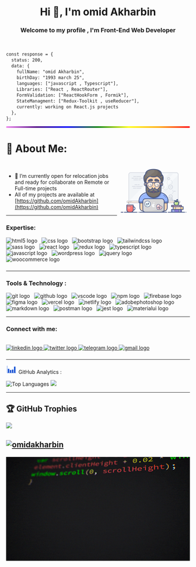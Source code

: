 <h1 align="center">Hi 👋, I'm omid Akharbin</h1>

<h3 align="center">Welcome to my profile , I'm Front-End Web Developer</h3><br>

```
const response = {
  status: 200,
  data: {
    fullName: "omid Akharbin",
    birthDay: "1993 march 25",
    languages: ["javascript , Typescript"],
    Libraries: ["React , ReactRouter"],
    FormValidation: ["ReactHookForm , Formik"],
    StateManagment: ["Redux-Toolkit , useReducer"],
    currently: working on React.js projects
  },
};
```

<div style="height: 4px; background: linear-gradient(to right, violet, indigo, blue, green, yellow, orange, red); border-radius: 2px;"></div>


# 💫 About Me:
<img width="200"   align="right"  padding-bottom="50px" margin-bottom="50px"  src="https://raw.githubusercontent.com/omidAkharbin/omidAkharbin/refs/heads/main/bestomweb.gif"><br>

 - 📌 I’m currently open for relocation jobs and ready for collaborate on Remote or Full-time projects  
 - All of my projects are available at [https://github.com/omidAkharbin](https://github.com/omidAkharbin)



---
### Expertise:

<div align="left">
  <img src="https://skillicons.dev/icons?i=html" height="41" alt="html5 logo"  />
  <img width="4" />
  <img src="https://skillicons.dev/icons?i=css" height="41" alt="css logo"  />
  <img width="4" />
  <img src="https://skillicons.dev/icons?i=bootstrap" height="41" alt="bootstrap logo"  />
  <img width="4" />
  <img src="https://skillicons.dev/icons?i=tailwind" height="41" alt="tailwindcss logo"  />
  <img width="4" />
  <img src="https://skillicons.dev/icons?i=sass" height="41" alt="sass logo"  />
  <img width="4" />
  <img src="https://skillicons.dev/icons?i=react" height="41" alt="react logo"  />
  <img width="4" />
  <img src="https://skillicons.dev/icons?i=redux" height="41" alt="redux logo"  />
  <img width="4" />
  <img src="https://cdn.jsdelivr.net/gh/devicons/devicon/icons/typescript/typescript-original.svg" height="41" alt="typescript logo"  />
  <img width="4" />
  <img src="https://cdn.jsdelivr.net/gh/devicons/devicon/icons/javascript/javascript-original.svg" height="41" alt="javascript logo"  />
  <img width="4" />
  <img src="https://cdn.jsdelivr.net/gh/devicons/devicon/icons/wordpress/wordpress-plain.svg" height="41" alt="wordpress logo"  />
  <img width="4" />
  <img src="https://cdn.jsdelivr.net/gh/devicons/devicon/icons/jquery/jquery-plain-wordmark.svg" height="41" alt="jquery logo"  />
  <img width="4" />
  <img src="https://cdn.jsdelivr.net/gh/devicons/devicon/icons/woocommerce/woocommerce-plain-wordmark.svg" height="41" alt="woocommerce logo"  />
</div>

###
---
 
### Tools & Technology :

<div align="left">
  <img src="https://skillicons.dev/icons?i=git" height="41" alt="git logo"  />
  <img width="4" />
  <img src="https://skillicons.dev/icons?i=github" height="41" alt="github logo"  />
  <img width="4" />
  <img src="https://cdn.jsdelivr.net/gh/devicons/devicon/icons/vscode/vscode-original-wordmark.svg" height="41" alt="vscode logo"  />
  <img width="4" />
  <img src="https://cdn.jsdelivr.net/gh/devicons/devicon/icons/npm/npm-original-wordmark.svg" height="41" alt="npm logo"  />
  <img width="4" />
  <img src="https://skillicons.dev/icons?i=firebase" height="41" alt="firebase logo"  />
  <img width="4" />
  <img src="https://skillicons.dev/icons?i=figma" height="41" alt="figma logo"  />
  <img width="4" />
  <img src="https://skillicons.dev/icons?i=vercel" height="41" alt="vercel logo"  />
  <img width="4" />
  <img src="https://skillicons.dev/icons?i=netlify" height="41" alt="netlify logo"  />
  <img width="4" />
  <img src="https://skillicons.dev/icons?i=ps" height="41" alt="adobephotoshop logo"  />
  <img width="4" />
  <img src="https://skillicons.dev/icons?i=md" height="41" alt="markdown logo"  />
  <img width="4" />
  <img src="https://skillicons.dev/icons?i=postman" height="41" alt="postman logo"  />
  <img width="4" />
  <img src="https://cdn.simpleicons.org/jest/C21325" height="41" alt="jest logo"  />
  <img width="4" />
  <img src="https://cdn.jsdelivr.net/gh/devicons/devicon/icons/materialui/materialui-original.svg" height="41" alt="materialui logo"  />
</div>

---
 
### Connect with me:


<br clear="both">

<div align="left">
  <a href="https://www.linkedin.com/in/omid-akharbin/" target="_blank">
    <img src="https://img.shields.io/static/v1?message=LinkedIn&logo=linkedin&label=&color=0077B5&logoColor=white&labelColor=&style=for-the-badge" height="30" alt="linkedin logo"  />
  </a>
  <a href="https://x.com/omidevcode" target="_blank">
    <img src="https://img.shields.io/static/v1?message=X&logo=twitter&label=&color=000000&logoColor=white&labelColor=&style=for-the-badge" height="30" alt="twitter logo"  />
  </a>
  <a href="@bestomweb" target="_blank">
    <img src="https://img.shields.io/static/v1?message=Telegram&logo=telegram&label=&color=2CA5E0&logoColor=white&labelColor=&style=for-the-badge" height="30" alt="telegram logo"  />
  </a>
  <a href="bestomweb@gmail.com" target="_blank">
    <img src="https://img.shields.io/static/v1?message=Gmail&logo=gmail&label=&color=D14836&logoColor=white&labelColor=&style=for-the-badge" height="30" alt="gmail logo"  />
  </a>
</div>

###

---

<img src="https://raw.githubusercontent.com/omidAkharbin/omidAkharbin/refs/heads/main/Analytics.gif" width="30" style="vertical-align: left;"> GitHub Analytics :

<p align="left">
<img src="https://github-readme-stats.vercel.app/api?username=omidAkharbin&theme=tokyonight&hide_border=false&include_all_commits=false&count_private=false" alt="Top Languages"/>
<img src="https://github-readme-stats.vercel.app/api/top-langs/?username=omidAkharbin&theme=tokyonight&hide_border=false&include_all_commits=false&count_private=false&layout=compact"/>
</p>

---

## 🏆 GitHub Trophies
[![](https://visitcount.itsvg.in/api?id=omidAkharbin&icon=0&color=0)](https://visitcount.itsvg.in)
## <p align="left"> <a href="https://github.com/ryo-ma/github-profile-trophy"><img src="https://github-profile-trophy.vercel.app/?username=omidakharbin" alt="omidakharbin" /></a> </p>

<img width="900"  margin-left="150px"   src="https://raw.githubusercontent.com/omidAkharbin/omidAkharbin/refs/heads/main/codes.gif"><br>

